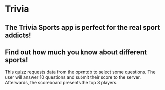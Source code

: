 # Trivia

## The Trivia Sports app is perfect for the real sport addicts!
## Find out how much you know about different sports!

This quizz requests data from the opentdb to select some questions.
The user will answer 10 questions and submit their score to the server. Afterwards, the scoreboard presents the top 3 players.
